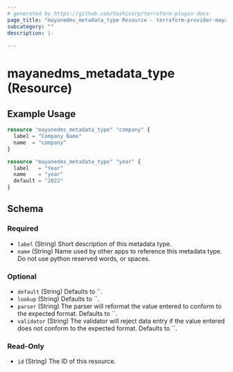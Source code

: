 ```yaml
---
# generated by https://github.com/hashicorp/terraform-plugin-docs
page_title: "mayanedms_metadata_type Resource - terraform-provider-mayanedms"
subcategory: ""
description: |-
  
---
```


# mayanedms_metadata_type (Resource)



## Example Usage

```terraform
resource "mayanedms_metadata_type" "company" {
  label = "Company Name"
  name  = "company"
}

resource "mayanedms_metadata_type" "year" {
  label   = "Year"
  name    = "year"
  default = "2022"
}
```

<!-- schema generated by tfplugindocs -->
## Schema

### Required

- `label` (String) Short description of this metadata type.
- `name` (String) Name used by other apps to reference this metadata type. Do not use python reserved words, or spaces.

### Optional

- `default` (String) Defaults to ``.
- `lookup` (String) Defaults to ``.
- `parser` (String) The parser will reformat the value entered to conform to the expected format. Defaults to ``.
- `validator` (String) The validator will reject data entry if the value entered does not conform to the expected format. Defaults to ``.

### Read-Only

- `id` (String) The ID of this resource.


